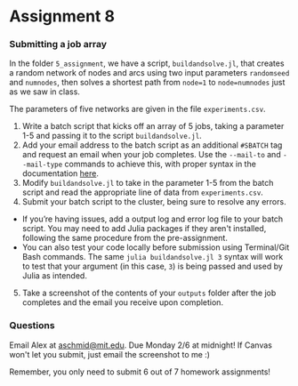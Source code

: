 # Assignment 8

### Submitting a job array

In the folder `5_assignment`, we have a script, `buildandsolve.jl`, that creates a random network of nodes and arcs using two input parameters `randomseed` and `numnodes`, then solves a shortest path from `node=1` to `node=numnodes` just as we saw in class. 

The parameters of five networks are given in the file `experiments.csv`. 

1. Write a batch script that kicks off an array of 5 jobs, taking a parameter 1-5 and passing it to the script `buildandsolve.jl`. 
2. Add your email address to the batch script as an additional `#SBATCH` tag and request an email when your job completes. Use the `--mail-to` and `--mail-type` commands to achieve this, with proper syntax in the documentation [here](https://slurm.schedmd.com/sbatch.html).
3. Modify `buildandsolve.jl` to take in the parameter 1-5 from the batch script and read the appropriate line of data from `experiments.csv`. 
4. Submit your batch script to the cluster, being sure to resolve any errors. 
 - If you’re having issues, add a output log and error log file to your batch script. You may need to add Julia packages if they aren't installed, following the same procedure from the pre-assignment. 
 - You can also test your code locally before submission using Terminal/Git Bash commands. The same `julia buildandsolve.jl 3` syntax will work to test that your argument (in this case, `3`) is being passed and used by Julia as intended. 
5. Take a screenshot of the contents of your `outputs` folder after the job completes and the email you receive upon completion.

### Questions
Email Alex at aschmid@mit.edu. Due Monday 2/6 at midnight! If Canvas won't let you submit, just email the screenshot to me :) 

Remember, you only need to submit 6 out of 7 homework assignments! 